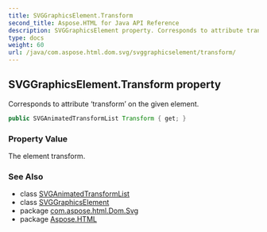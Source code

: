 ```yaml
---
title: SVGGraphicsElement.Transform
second_title: Aspose.HTML for Java API Reference
description: SVGGraphicsElement property. Corresponds to attribute transform on the given element
type: docs
weight: 60
url: /java/com.aspose.html.dom.svg/svggraphicselement/transform/
---
```

## SVGGraphicsElement.Transform property

Corresponds to attribute ‘transform’ on the given element.

```java
public SVGAnimatedTransformList Transform { get; }
```

### Property Value

The element transform.

### See Also

* class [SVGAnimatedTransformList](../../../com.aspose.html.dom.svg.datatypes/svganimatedtransformlist/)
* class [SVGGraphicsElement](../)
* package [com.aspose.html.Dom.Svg](../../svggraphicselement/)
* package [Aspose.HTML](../../../)
